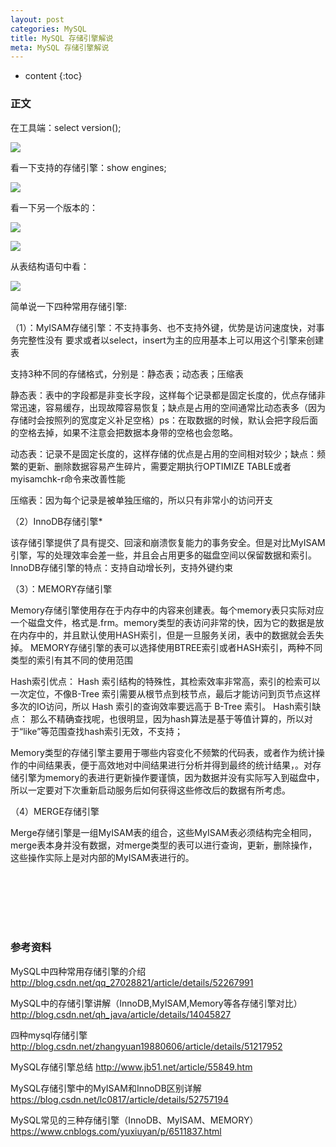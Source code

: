 ```yaml
---
layout: post
categories: MySQL
title: MySQL 存储引擎解说
meta: MySQL 存储引擎解说
---
```

* content
{:toc}

### 正文

在工具端：select version();    

![](http://s2.sinaimg.cn/mw690/001XbchKzy7hzScYGjfb1&690)

看一下支持的存储引擎：show engines;

![](http://s1.sinaimg.cn/mw690/001XbchKzy7hzSh7Bn280&690)

看一下另一个版本的：

![](http://s3.sinaimg.cn/mw690/001XbchKzy7hzSlOBkmc2&690)

![](http://s3.sinaimg.cn/mw690/001XbchKzy7hzSpYargf2&690)

从表结构语句中看：

![](http://s12.sinaimg.cn/mw690/001XbchKzy7hzSx0K158b&690)

简单说一下四种常用存储引擎:

（1）：MyISAM存储引擎：不支持事务、也不支持外键，优势是访问速度快，对事务完整性没有 要求或者以select，insert为主的应用基本上可以用这个引擎来创建表

支持3种不同的存储格式，分别是：静态表；动态表；压缩表

静态表：表中的字段都是非变长字段，这样每个记录都是固定长度的，优点存储非常迅速，容易缓存，出现故障容易恢复；缺点是占用的空间通常比动态表多（因为存储时会按照列的宽度定义补足空格）ps：在取数据的时候，默认会把字段后面的空格去掉，如果不注意会把数据本身带的空格也会忽略。

动态表：记录不是固定长度的，这样存储的优点是占用的空间相对较少；缺点：频繁的更新、删除数据容易产生碎片，需要定期执行OPTIMIZE TABLE或者myisamchk-r命令来改善性能

压缩表：因为每个记录是被单独压缩的，所以只有非常小的访问开支

（2）InnoDB存储引擎*

该存储引擎提供了具有提交、回滚和崩溃恢复能力的事务安全。但是对比MyISAM引擎，写的处理效率会差一些，并且会占用更多的磁盘空间以保留数据和索引。
InnoDB存储引擎的特点：支持自动增长列，支持外键约束

（3）：MEMORY存储引擎

Memory存储引擎使用存在于内存中的内容来创建表。每个memory表只实际对应一个磁盘文件，格式是.frm。memory类型的表访问非常的快，因为它的数据是放在内存中的，并且默认使用HASH索引，但是一旦服务关闭，表中的数据就会丢失掉。
MEMORY存储引擎的表可以选择使用BTREE索引或者HASH索引，两种不同类型的索引有其不同的使用范围

Hash索引优点：
Hash 索引结构的特殊性，其检索效率非常高，索引的检索可以一次定位，不像B-Tree 索引需要从根节点到枝节点，最后才能访问到页节点这样多次的IO访问，所以 Hash 索引的查询效率要远高于 B-Tree 索引。
Hash索引缺点： 那么不精确查找呢，也很明显，因为hash算法是基于等值计算的，所以对于“like”等范围查找hash索引无效，不支持；

Memory类型的存储引擎主要用于哪些内容变化不频繁的代码表，或者作为统计操作的中间结果表，便于高效地对中间结果进行分析并得到最终的统计结果，。对存储引擎为memory的表进行更新操作要谨慎，因为数据并没有实际写入到磁盘中，所以一定要对下次重新启动服务后如何获得这些修改后的数据有所考虑。

（4）MERGE存储引擎

Merge存储引擎是一组MyISAM表的组合，这些MyISAM表必须结构完全相同，merge表本身并没有数据，对merge类型的表可以进行查询，更新，删除操作，这些操作实际上是对内部的MyISAM表进行的。


<br/><br/><br/><br/><br/>
### 参考资料 

MySQL中四种常用存储引擎的介绍 <http://blog.csdn.net/qq_27028821/article/details/52267991>

MySQL中的存储引擎讲解（InnoDB,MyISAM,Memory等各存储引擎对比） <http://blog.csdn.net/qh_java/article/details/14045827>

四种mysql存储引擎 <http://blog.csdn.net/zhangyuan19880606/article/details/51217952>
     
MySQL存储引擎总结 <http://www.jb51.net/article/55849.htm>

MySQL存储引擎中的MyISAM和InnoDB区别详解 <https://blog.csdn.net/lc0817/article/details/52757194>

MySQL常见的三种存储引擎（InnoDB、MyISAM、MEMORY） <https://www.cnblogs.com/yuxiuyan/p/6511837.html>
